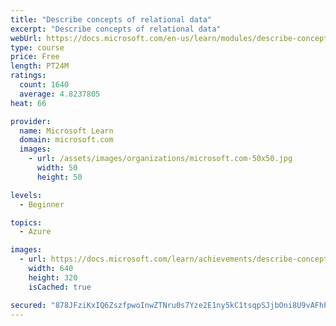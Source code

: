 ```yaml
---
title: "Describe concepts of relational data"
excerpt: "Describe concepts of relational data"
webUrl: https://docs.microsoft.com/en-us/learn/modules/describe-concepts-of-relational-data/
type: course
price: Free
length: PT24M
ratings:
  count: 1640
  average: 4.8237805
heat: 66

provider:
  name: Microsoft Learn
  domain: microsoft.com
  images:
    - url: /assets/images/organizations/microsoft.com-50x50.jpg
      width: 50
      height: 50

levels:
  - Beginner

topics:
  - Azure

images:
  - url: https://docs.microsoft.com/learn/achievements/describe-concepts-of-relational-data-social.png
    width: 640
    height: 320
    isCached: true

secured: "878JFziKxIQ6ZszfpwoInwZTNru0s7Yze2E1ny5kC1tsqpSJjbOni8U9vAFhPvvXGP1O1zE8SdnQYX+rxMUM0REq7yn6do5mAqrw+A4wnzYsfCtMURqq9U2IgYI8UDG6//LDEyR5UzrZXWWWmy5scZdp78rhbH27DnQZCjeqIZH9UM0MOWRjKi+/Zbpbv6j3OXmRlDtqZeV6blFWuBUXQS0U+eYnZcfC3tAeuyKhi23kNjMd4gLVsgS4wTkcq+dNLwBuBWmsDuxXsT/6wYaq4OK0WYhGaFcYbm3UELG+iuV2nFJHS++mgziBICKep4rhFe3B9AVqPyCP9ds4oeq2leEefD75GCEQYzIg9wcZxJkD2c4lEC+9+06sz+U8qdR7VWah7oOFTNANleZod10AzYcL8m4z0e6WLUIa3f1+7mI=;LYZ+p8cAl63rErtquNVO/A=="
---
```


